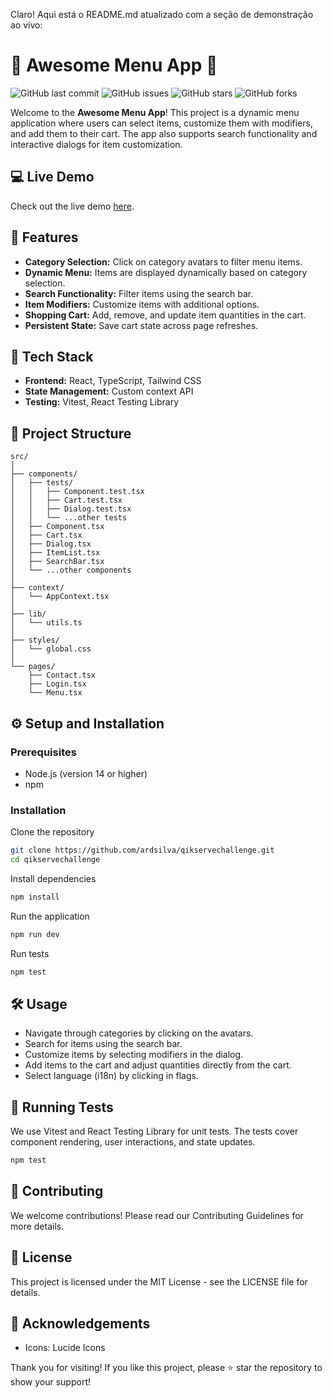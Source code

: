 Claro! Aqui está o README.md atualizado com a seção de demonstração ao vivo:

# 🍔 **Awesome Menu App** 🍔

![GitHub last commit](https://img.shields.io/github/last-commit/ardsilva/qikservechallenge)
![GitHub issues](https://img.shields.io/github/issues/ardsilva/qikservechallenge)
![GitHub stars](https://img.shields.io/github/stars/ardsilva/qikservechallenge?style=social)
![GitHub forks](https://img.shields.io/github/forks/ardsilva/qikservechallenge?style=social)

Welcome to the **Awesome Menu App**! This project is a dynamic menu application where users can select items, customize them with modifiers, and add them to their cart. The app also supports search functionality and interactive dialogs for item customization.

## 💻 **Live Demo**

Check out the live demo [here](https://qikservechallenge.vercel.app/).

## 🚀 **Features**
- **Category Selection:** Click on category avatars to filter menu items.
- **Dynamic Menu:** Items are displayed dynamically based on category selection.
- **Search Functionality:** Filter items using the search bar.
- **Item Modifiers:** Customize items with additional options.
- **Shopping Cart:** Add, remove, and update item quantities in the cart.
- **Persistent State:** Save cart state across page refreshes.

## 🎨 **Tech Stack**
- **Frontend:** React, TypeScript, Tailwind CSS
- **State Management:** Custom context API
- **Testing:** Vitest, React Testing Library

## 📂 **Project Structure**
```plaintext
src/
│
├── components/
│   ├── tests/
│   │   ├── Component.test.tsx
│   │   ├── Cart.test.tsx
│   │   ├── Dialog.test.tsx
│   │   └── ...other tests
│   ├── Component.tsx
│   ├── Cart.tsx
│   ├── Dialog.tsx
│   ├── ItemList.tsx
│   ├── SearchBar.tsx
│   └── ...other components
│
├── context/
│   └── AppContext.tsx
│
├── lib/
│   └── utils.ts
│
├── styles/
│   └── global.css
│
└── pages/
    ├── Contact.tsx
    ├── Login.tsx
    └── Menu.tsx
```

## ⚙️ **Setup and Installation**

### Prerequisites
- Node.js (version 14 or higher)
- npm

### Installation

Clone the repository
```bash
git clone https://github.com/ardsilva/qikservechallenge.git
cd qikservechallenge
```

Install dependencies
```bash
npm install
```

Run the application
```bash
npm run dev
```

Run tests
```bash
npm test
```

## 🛠️ **Usage**
- Navigate through categories by clicking on the avatars.
- Search for items using the search bar.
- Customize items by selecting modifiers in the dialog.
- Add items to the cart and adjust quantities directly from the cart.
- Select language (i18n) by clicking in flags.

## 🧪 **Running Tests**
We use Vitest and React Testing Library for unit tests. 
The tests cover component rendering, user interactions, and state updates.

```bash
npm test
```

## 📝 **Contributing**
We welcome contributions! Please read our Contributing Guidelines for more details.

## 📄 **License**
This project is licensed under the MIT License - see the LICENSE file for details.

## 🎉 **Acknowledgements**
- Icons: Lucide Icons

Thank you for visiting! If you like this project, please ⭐ star the repository to show your support!